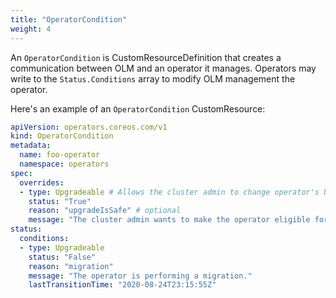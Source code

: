 ```yaml
---
title: "OperatorCondition"
weight: 4
---
```


An `OperatorCondition` is CustomResourceDefinition that creates a communication between OLM and an operator it manages. Operators may write to the `Status.Conditions` array to modify OLM management the operator.

Here's an example of an `OperatorCondition` CustomResource:

```yaml
apiVersion: operators.coreos.com/v1
kind: OperatorCondition
metadata:
  name: foo-operator
  namespace: operators
spec:
  overrides:
  - type: Upgradeable # Allows the cluster admin to change operator's Upgrade readiness to True
    status: "True"
    reason: "upgradeIsSafe" # optional
    message: "The cluster admin wants to make the operator eligible for an upgrade." # optional
status:
  conditions:
  - type: Upgradeable
    status: "False"
    reason: "migration"
    message: "The operator is performing a migration."
    lastTransitionTime: "2020-08-24T23:15:55Z"
```
